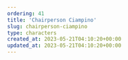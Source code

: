 ```yaml
---
ordering: 41
title: 'Chairperson Ciampino'
slug: chairperson-ciampino
type: characters
created_at: 2023-05-21T04:10:20+00:00
updated_at: 2023-05-21T04:10:20+00:00
---
```


